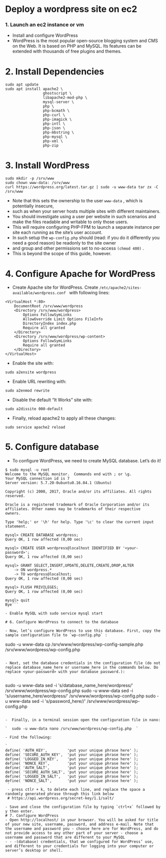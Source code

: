 # Deploy  a wordpress site on ec2

### 1. Launch an ec2 instance or vm

- Install and configure WordPress
- WordPress is the most popular open-source blogging system and CMS on the Web. It is based on PHP and MySQL. Its features can be extended with thousands of free plugins and themes.

# 2. Install Dependencies

```
sudo apt update
sudo apt install apache2 \
                 ghostscript \
                 libapache2-mod-php \
                 mysql-server \
                 php \
                 php-bcmath \
                 php-curl \
                 php-imagick \
                 php-intl \
                 php-json \
                 php-mbstring \
                 php-mysql \
                 php-xml \
                 php-zip
```

# 3. Install WordPress

```
sudo mkdir -p /srv/www
sudo chown www-data: /srv/www
curl https://wordpress.org/latest.tar.gz | sudo -u www-data tar zx -C /srv/www
```

- Note that this sets the ownership to the user `www-data` , which is potentially insecure, 
- such as when your server hosts multiple sites with different maintainers.
- You should investigate using a user per website in such scenarios and make the files readable and writable to only those users. 
- This will require configuring PHP-FPM to launch a separate instance per site each running as the site’s user account. 
- In such setup the `wp-config.php` should (read: if you do it differently you need a good reason) be readonly to the site owner
- and group and other permissions set to no-access `(chmod 400)` .
- This is beyond the scope of this guide, however.

# 4. Configure Apache for WordPress

- Create Apache site for WordPress. Create `/etc/apache2/sites-available/wordpress.conf ` with following lines:

```
<VirtualHost *:80>
    DocumentRoot /srv/www/wordpress
    <Directory /srv/www/wordpress>
        Options FollowSymLinks
        AllowOverride Limit Options FileInfo
        DirectoryIndex index.php
        Require all granted
    </Directory>
    <Directory /srv/www/wordpress/wp-content>
        Options FollowSymLinks
        Require all granted
    </Directory>
</VirtualHost>

```

- Enable the site with:

```
sudo a2ensite wordpress
```

- Enable URL rewriting with:

```
sudo a2enmod rewrite
```

- Disable the default “It Works” site with:

```
sudo a2dissite 000-default
```

- Finally, reload apache2 to apply all these changes:
```
sudo service apache2 reload
```

# 5. Configure database

- To configure WordPress, we need to create MySQL database. Let’s do it!


```
$ sudo mysql -u root
Welcome to the MySQL monitor.  Commands end with ; or \g.
Your MySQL connection id is 7
Server version: 5.7.20-0ubuntu0.16.04.1 (Ubuntu)

Copyright (c) 2000, 2017, Oracle and/or its affiliates. All rights reserved.

Oracle is a registered trademark of Oracle Corporation and/or its
affiliates. Other names may be trademarks of their respective
owners.

Type 'help;' or '\h' for help. Type '\c' to clear the current input statement.

mysql> CREATE DATABASE wordpress;
Query OK, 1 row affected (0,00 sec)

mysql> CREATE USER wordpress@localhost IDENTIFIED BY '<your-password>';
Query OK, 1 row affected (0,00 sec)

mysql> GRANT SELECT,INSERT,UPDATE,DELETE,CREATE,DROP,ALTER
    -> ON wordpress.*
    -> TO wordpress@localhost;
Query OK, 1 row affected (0,00 sec)

mysql> FLUSH PRIVILEGES;
Query OK, 1 row affected (0,00 sec)

mysql> quit
Bye```

- Enable MySQL with sudo service mysql start

# 6. Configure WordPress to connect to the database

- Now, let’s configure WordPress to use this database. First, copy the sample configuration file to `wp-config.php` :

```
sudo -u www-data cp /srv/www/wordpress/wp-config-sample.php /srv/www/wordpress/wp-config.php
```

- Next, set the database credentials in the configuration file (do not replace database_name_here or username_here in the commands below. Do replace <your-password> with your database password.):
  
```
  sudo -u www-data sed -i 's/database_name_here/wordpress/' /srv/www/wordpress/wp-config.php
sudo -u www-data sed -i 's/username_here/wordpress/' /srv/www/wordpress/wp-config.php
sudo -u www-data sed -i 's/password_here/<your-password>/' /srv/www/wordpress/wp-config.php
 ```

 -  Finally, in a terminal session open the configuration file in nano:

`  sudo -u www-data nano /srv/www/wordpress/wp-config.php  `
  
- Find the following:

`
define( 'AUTH_KEY',         'put your unique phrase here' );
define( 'SECURE_AUTH_KEY',  'put your unique phrase here' );
define( 'LOGGED_IN_KEY',    'put your unique phrase here' );
define( 'NONCE_KEY',        'put your unique phrase here' );
define( 'AUTH_SALT',        'put your unique phrase here' );
define( 'SECURE_AUTH_SALT', 'put your unique phrase here' );
define( 'LOGGED_IN_SALT',   'put your unique phrase here' );
define( 'NONCE_SALT',       'put your unique phrase here' ); 
  `
  - press ctlr + k, to delete each line, and replace the space a randomly generated phrase through this link below
  # https://api.wordpress.org/secret-key/1.1/salt/
  
- Save and close the configuration file by typing `ctrl+x` followed by y then enter.
# 7. Configure WordPress
- Open http://localhost/ in your browser. You will be asked for title of your new site, username, password, and address e-mail. Note that the username and password you - choose here are for WordPress, and do not provide access to any other part of your server - choose a username and password that are different to your MySQL
- - -(database) credentials, that we configured for WordPress’ use, and different to your credentials for logging into your computer or server’s desktop or shell. 
  

  

